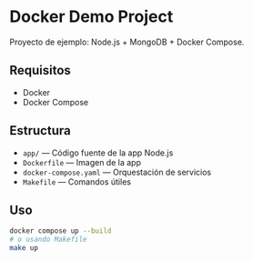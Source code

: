 # Docker Demo Project

Proyecto de ejemplo: Node.js + MongoDB + Docker Compose.

## Requisitos

- Docker
- Docker Compose

## Estructura

- `app/` — Código fuente de la app Node.js
- `Dockerfile` — Imagen de la app
- `docker-compose.yaml` — Orquestación de servicios
- `Makefile` — Comandos útiles

## Uso

```bash
docker compose up --build
# o usando Makefile
make up
